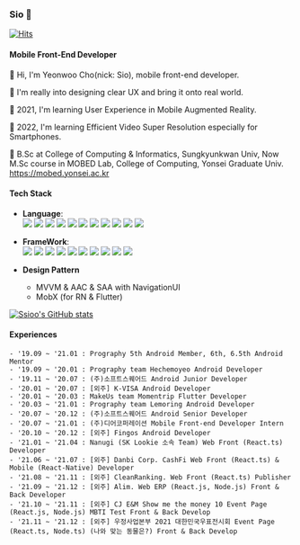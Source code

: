 ### Sio 👋

[![Hits](https://hits.seeyoufarm.com/api/count/incr/badge.svg?url=https%3A%2F%2Fgithub.com%2FSsioo%2FSsioo&count_bg=%2379C83D&title_bg=%23555555&icon=&icon_color=%23E7E7E7&title=hits&edge_flat=false)](https://hits.seeyoufarm.com)

#### Mobile Front-End Developer
🌱 Hi, I'm Yeonwoo Cho(nick: Sio), mobile front-end developer.

🌱 I'm really into designing clear UX and bring it onto real world.

🌱 2021, I'm learning User Experience in Mobile Augmented Reality.

🌱 2022, I'm learning Efficient Video Super Resolution especially for Smartphones.

🌱 B.Sc at College of Computing & Informatics, Sungkyunkwan Univ,
Now M.Sc course in MOBED Lab, College of Computing, Yonsei Graduate Univ.
https://mobed.yonsei.ac.kr


#### Tech Stack
- **Language**: \
<span><img src="https://img.shields.io/badge/Kotlin-0095D5?style=flat&logo=Kotlin&logoColor=white"/></span>
<span><img src="https://img.shields.io/badge/Java-007396?style=flat&logo=Java&logoColor=white"/></span>
<span><img src="https://img.shields.io/badge/Dart-0175C2?style=flat&logo=Dart&logoColor=white"/><span>
<span><img src="https://img.shields.io/badge/Javascript-F7DF1E?style=flat&logo=Javascript&logoColor=white"/></span>
<span><img src="https://img.shields.io/badge/Typescript-3178C6?style=flat&logo=Typescript&logoColor=white"/></span>
<span><img src="https://img.shields.io/badge/Python-3776AB?style=flate&logo=Python&logoColor=white"/></span>
<span><img src="https://img.shields.io/badge/Swift-FA7343?style=flat&logo=Swift&logoColor=white"/></span>
<span><img src="https://img.shields.io/badge/Sass-CC6699?style=flat&logo=Sass&logoColor=white"/></span>
<span><img src="https://img.shields.io/badge/CSS3-1572B6?style=flat&logo=CSS3&logoColor=white"/></span>
<span><img src="https://img.shields.io/badge/MySQL-4479A1?style=flat&logo=MySQL&logoColor=white"/></span>
<span><img src="https://img.shields.io/badge/jinja-B41717?style=flat&logo=jinja&logoColor=white"/></span>

- **FrameWork**: \
<span><img src="https://img.shields.io/badge/AndroidX-3DDC84?style=flat&logo=Android&logoColor=white"/></span>
<span><img src="https://img.shields.io/badge/Flutter-02569B?style=flat&logo=Flutter&logoColor=white"/></span>
<span><img src="https://img.shields.io/badge/ReactNative-61DAFB?style=flat&logo=React&logoColor=blue"/></span>
<span><img src="https://img.shields.io/badge/React.js-61DAFB?style=flat&logo=React&logoColor=blue"/></span>
<span><img src="https://img.shields.io/badge/Node.js-339933?style=flat&logo=Node.js&logoColor=white"/></span>
<span><img src="https://img.shields.io/badge/Three.js-000000?style=flat&logo=Three.js&logoColor=white"/></span>
<span><img src="https://img.shields.io/badge/SwiftUI-FA7343?style=flat&logo=Swift&logoColor=white"/></span>
<span><img src="https://img.shields.io/badge/Tensorflow-FF6F00?style=flat&logo=Tensorflow&logoColor=white"/></span>
<span><img src="https://img.shields.io/badge/Pytorch-EE4C2C?style=flat&logo=Pytorch&logoColor=white"/></span>
<span><img src="https://img.shields.io/badge/Next.js-000000?style=flat&logo=Next.js&logoColor=white"/></span>
 
- **Design Pattern**
  * MVVM & AAC & SAA with NavigationUI
  * MobX (for RN & Flutter)

[![Ssioo's GitHub stats](https://github-readme-stats.vercel.app/api?username=Ssioo)](https://github.com/anuraghazra/github-readme-stats)


#### Experiences
```
- '19.09 ~ '21.01 : Prography 5th Android Member, 6th, 6.5th Android Mentor
- '19.09 ~ '20.01 : Prography team Hechemoyeo Android Developer
- '19.11 ~ '20.07 : (주)소프트스퀘어드 Android Junior Developer
- '20.01 ~ '20.07 : [외주] K-VISA Android Developer
- '20.01 ~ '20.03 : MakeUs team Momentrip Flutter Developer
- '20.03 ~ '21.01 : Prography team Lemoring Android Developer
- '20.07 ~ '20.12 : (주)소프트스퀘어드 Android Senior Developer
- '20.07 ~ '21.01 : (주)디어코퍼레이션 Mobile Front-end Developer Intern
- '20.10 ~ '20.12 : [외주] Fingos Android Developer
- '21.01 ~ '21.04 : Nanugi (SK Lookie 소속 Team) Web Front (React.ts) Developer
- '21.06 ~ '21.07 : [외주] Danbi Corp. CashFi Web Front (React.ts) & Mobile (React-Native) Developer
- '21.08 ~ '21.11 : [외주] CleanRanking. Web Front (React.ts) Publisher
- '21.09 ~ '21.12 : [외주] Alim. Web ERP (React.js, Node.js) Front & Back Developer
- '21.10 ~ '21.11 : [외주] CJ E&M Show me the money 10 Event Page (React.js, Node.js) MBTI Test Front & Back Develop
- '21.11 ~ '21.12 : [외주] 우정사업본부 2021 대한민국우표전시회 Event Page (React.ts, Node.ts) (나와 맞는 동물은?) Front & Back Develop
```

<!--
**Ssioo/Ssioo** is a ✨ _special_ ✨ repository because its `README.md` (this file) appears on your GitHub profile.

Here are some ideas to get you started:

- 🔭 I’m currently working on ...
- 🌱 I’m currently learning ...
- 👯 I’m looking to collaborate on ...
- 🤔 I’m looking for help with ...
- 💬 Ask me about ...
- 📫 How to reach me: ...
- 😄 Pronouns: ...
- ⚡ Fun fact: ...
-->
